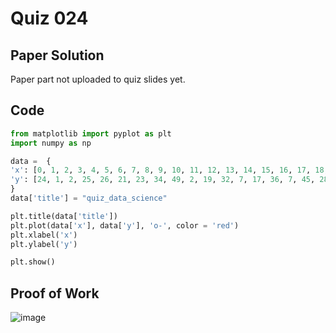# Quiz 024

## Paper Solution
Paper part not uploaded to quiz slides yet.
## Code
```.py
from matplotlib import pyplot as plt
import numpy as np

data =  {
'x': [0, 1, 2, 3, 4, 5, 6, 7, 8, 9, 10, 11, 12, 13, 14, 15, 16, 17, 18, 19],
'y': [24, 1, 2, 25, 26, 21, 23, 34, 49, 2, 19, 32, 7, 17, 36, 7, 45, 28, 40, 46]
}
data['title'] = "quiz_data_science"

plt.title(data['title'])
plt.plot(data['x'], data['y'], 'o-', color = 'red')
plt.xlabel('x')
plt.ylabel('y')

plt.show()
```
## Proof of Work
![image](https://github.com/user-attachments/assets/36271f9f-e32e-4bcd-8b76-d3a9cab2b444)
